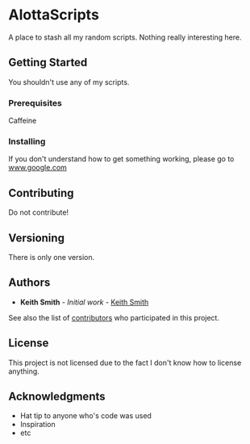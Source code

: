 # AlottaScripts

A place to stash all my random scripts. Nothing really interesting here.

## Getting Started

You shouldn't use any of my scripts.

### Prerequisites

Caffeine

### Installing

If you don't understand how to get something working, please go to www.google.com

## Contributing

Do not contribute!

## Versioning

There is only one version.

## Authors

* **Keith Smith** - *Initial work* - [Keith Smith](http://www.keithsmithonline.com)

See also the list of [contributors](https://github.com/SevenLayerJedi/contributors) who participated in this project.

## License

This project is not licensed due to the fact I don't know how to license anything.

## Acknowledgments

* Hat tip to anyone who's code was used
* Inspiration
* etc
